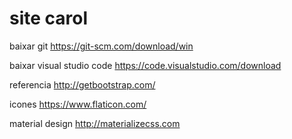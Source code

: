 # site carol

baixar git
https://git-scm.com/download/win

baixar visual studio code
https://code.visualstudio.com/download

referencia
http://getbootstrap.com/

icones
https://www.flaticon.com/

material design
http://materializecss.com